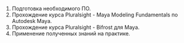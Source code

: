 1) Подготовка необходимого ПО. 
2) Прохождение курса Pluralsight - Maya Modeling Fundamentals по Autodesk Maya. 
3) Прохождение курса Pluralsight - Bifrost для Maya. 
4) Применение полученных знаний на практике.
